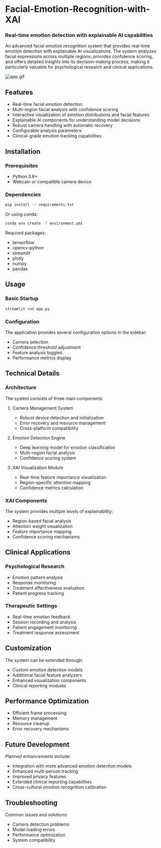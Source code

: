 # Facial-Emotion-Recognition-with-XAI
### Real-time emotion detection with explainable AI capabilities

An advanced facial emotion recognition system that provides real-time emotion detection with explainable AI visualizations. The system analyzes facial expressions across multiple regions, provides confidence scoring, and offers detailed insights into its decision-making process, making it particularly valuable for psychological research and clinical applications.

![app gif](https://github.com/user-attachments/assets/8cbab127-8f1b-4d42-afeb-e19980ea4779)

## Features
- Real-time facial emotion detection
- Multi-region facial analysis with confidence scoring
- Interactive visualization of emotion distributions and facial features
- Explainable AI components for understanding model decisions
- Robust camera handling with automatic recovery
- Configurable analysis parameters
- Clinical-grade emotion tracking capabilities

## Installation

### Prerequisites
- Python 3.8+
- Webcam or compatible camera device

### Dependencies
```bash
pip install -r requirements.txt
```

Or using conda:
```bash
conda env create -f environment.yml
```

Required packages:
- tensorflow
- opencv-python
- streamlit
- plotly
- numpy
- pandas

## Usage

### Basic Startup
```bash
streamlit run app.py
```

### Configuration
The application provides several configuration options in the sidebar:
- Camera selection
- Confidence threshold adjustment
- Feature analysis toggles
- Performance metrics display

## Technical Details

### Architecture
The system consists of three main components:
1. Camera Management System
   - Robust device detection and initialization
   - Error recovery and resource management
   - Cross-platform compatibility

2. Emotion Detection Engine
   - Deep learning model for emotion classification
   - Multi-region facial analysis
   - Confidence scoring system

3. XAI Visualization Module
   - Real-time feature importance visualization
   - Region-specific attention mapping
   - Confidence metrics calculation

### XAI Components
The system provides multiple levels of explainability:
- Region-based facial analysis
- Attention weight visualization
- Feature importance mapping
- Confidence scoring mechanisms

## Clinical Applications

### Psychological Research
- Emotion pattern analysis
- Response monitoring
- Treatment effectiveness evaluation
- Patient progress tracking

### Therapeutic Settings
- Real-time emotion feedback
- Session recording and analysis
- Patient engagement monitoring
- Treatment response assessment

## Customization
The system can be extended through:
- Custom emotion detection models
- Additional facial feature analyzers
- Enhanced visualization components
- Clinical reporting modules

## Performance Optimization
- Efficient frame processing
- Memory management
- Resource cleanup
- Error recovery mechanisms

## Future Development
Planned enhancements include:
- Integration with more advanced emotion detection models
- Enhanced multi-person tracking
- Improved privacy features
- Extended clinical reporting capabilities
- Cross-cultural emotion recognition calibration

## Troubleshooting
Common issues and solutions:
- Camera detection problems
- Model loading errors
- Performance optimization
- System compatibility

